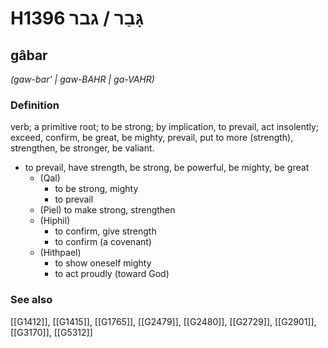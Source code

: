 # H1396 גָּבַר / גבר

## gâbar

_(gaw-bar' | ɡaw-BAHR | ɡa-VAHR)_

### Definition

verb; a primitive root; to be strong; by implication, to prevail, act insolently; exceed, confirm, be great, be mighty, prevail, put to more (strength), strengthen, be stronger, be valiant.

- to prevail, have strength, be strong, be powerful, be mighty, be great
    - (Qal)
        - to be strong, mighty
        - to prevail
    - (Piel) to make strong, strengthen
    - (Hiphil)
        - to confirm, give strength
        - to confirm (a covenant)
    - (Hithpael)
        - to show oneself mighty
        - to act proudly (toward God)
### See also

[[G1412]], [[G1415]], [[G1765]], [[G2479]], [[G2480]], [[G2729]], [[G2901]], [[G3170]], [[G5312]]

